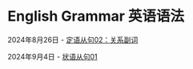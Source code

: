 # English  Grammar 英语语法

2024年8月26日 - [定语从句02：关系副词](/blog/English/grammar/定语从句02：关系副词.md)

2024年9月4日 - [状语从句01](/blog/English/grammar/状语从句01.md)

